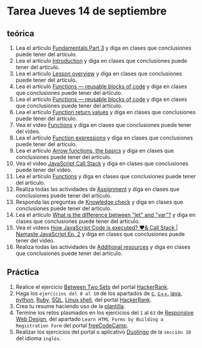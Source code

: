 # Tarea Jueves 14 de septiembre

## teórica

1. Lea el artículo [Fundamentals Part 3](https://www.theodinproject.com/lessons/foundations-fundamentals-part-3) y diga en clases que conclusiones puede tener del artículo.
2. Lea el artículo [Introduction](https://www.theodinproject.com/lessons/foundations-fundamentals-part-3#introduction) y diga en clases que conclusiones puede tener del artículo.
3. Lea el artículo [Lesson overview](https://www.theodinproject.com/lessons/foundations-fundamentals-part-3#lesson-overview) y diga en clases que conclusiones puede tener del artículo.
4. Lea el artículo [Functions — reusable blocks of code](https://developer.mozilla.org/en-US/docs/Learn/JavaScript/Building_blocks/Functions) y diga en clases que conclusiones puede tener del artículo.
5. Lea el artículo [Functions — reusable blocks of code](https://developer.mozilla.org/en-US/docs/Learn/JavaScript/Building_blocks/Functions) y diga en clases que conclusiones puede tener del artículo.
6. Lea el artículo [Function return values](https://developer.mozilla.org/en-US/docs/Learn/JavaScript/Building_blocks/Return_values) y diga en clases que conclusiones puede tener del artículo.
7. Vea el video [Functions](https://javascript.info/function-basics) y diga en clases que conclusiones puede tener del video.
8. Lea el artículo [Function expressions](https://javascript.info/function-expressions) y diga en clases que conclusiones puede tener del artículo.
9. Lea el artículo [Arrow functions, the basics](https://javascript.info/arrow-functions-basics) y diga en clases que conclusiones puede tener del artículo.
10. Vea el video [JavaScript Call Stack](https://www.javascripttutorial.net/javascript-call-stack/) y diga en clases que conclusiones puede tener del video.
11. Lea el artículo [Functions](https://www.theodinproject.com/lessons/foundations-fundamentals-part-3#functions) y diga en clases que conclusiones puede tener del artículo.
12. Realiza todas las actividades de [Assignment](https://www.theodinproject.com/lessons/foundations-fundamentals-part-3#assignment) y diga en clases que conclusiones puede tener del artículo.
13. Responda las preguntas de [Knowledge check](https://www.theodinproject.com/lessons/foundations-fundamentals-part-3#knowledge-check) y diga en clases que conclusiones puede tener del artículo.
14. Lea el artículo [What is the difference between "let" and "var"?](https://stackoverflow.com/questions/762011/what-is-the-difference-between-let-and-var#:~:text=The%20main%20difference%20is%20scoping,(hence%20the%20block%20scope)) y diga en clases que conclusiones puede tener del artículo.
15. Vea el videos [How JavaScript Code is executed? ❤️& Call Stack | Namaste JavaScript Ep. 2](https://www.youtube.com/watch?v=iLWTnMzWtj4&ab_channel=AkshaySaini) y diga en clases que conclusiones puede tener del video.
16. Realiza todas las actividades de [Additional resources](https://www.theodinproject.com/lessons/foundations-fundamentals-part-3#additional-resources) y diga en clases que conclusiones puede tener del artículo.

## Práctica

1. Realice el ejercicio [Between Two Sets](https://www.hackerrank.com/challenges/between-two-sets/problem?isFullScreen=false) del portal [HackerRank](https://www.hackerrank.com/dashboard).
2. Haga los `ejercicios del 8 al 10` de los apartados de [c](https://www.hackerrank.com/domains/c), [c++](https://www.hackerrank.com/domains/cpp), [java](https://www.hackerrank.com/domains/java), [python](https://www.hackerrank.com/domains/python), [Ruby](https://www.hackerrank.com/domains/ruby), [SQL](https://www.hackerrank.com/domains/sql), [Linux shell](https://www.hackerrank.com/domains/shell), del portal [HackerRank](https://www.hackerrank.com/dashboard).
3. Crea tu resume haciendo uso de la [plantilla](https://docs.google.com/document/d/1jfUa4HGBDjt2peJPQ0Wg1YhdGkCoSysS6QMT4u8bCic/edit?usp=sharing).
4. Termine los retos plasmados en los ejercicios del `1` al `63` de [Responsive Web Design](https://www.freecodecamp.org/learn/2022/responsive-web-design/), del apartado `Learn HTML Forms by Building a Registration Form` del portal [freeCodeCamp](https://www.freecodecamp.org/learn/).
5. Realizar los ejercicios del portal o aplicativo [Duolingo](https://www.duolingo.com/learn) de la `sección 10` del idioma `inglés`.
